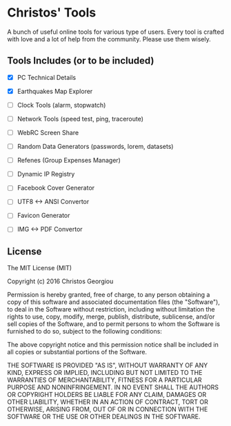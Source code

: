 # Christos' Tools

A bunch of useful online tools for various type of users. Every tool is crafted with love and a lot of help from the community. Please use them wisely.

## Tools Includes (or to be included)
- [x] PC Technical Details
- [x] Earthquakes Map Explorer
- [ ] Clock Tools (alarm, stopwatch)
- [ ] Network Tools (speed test, ping, traceroute)
- [ ] WebRC Screen Share
- [ ] Random Data Generators (passwords, lorem, datasets)
- [ ] Refenes (Group Expenses Manager)
- [ ] Dynamic IP Registry
- [ ] Facebook Cover Generator
- [ ] UTF8 <-> ANSI Convertor
- [ ] Favicon Generator
- [ ] IMG <-> PDF Convertor


## License

The MIT License (MIT)

Copyright (c) 2016 Christos Georgiou

Permission is hereby granted, free of charge, to any person obtaining a copy
of this software and associated documentation files (the "Software"), to deal
in the Software without restriction, including without limitation the rights
to use, copy, modify, merge, publish, distribute, sublicense, and/or sell
copies of the Software, and to permit persons to whom the Software is
furnished to do so, subject to the following conditions:

The above copyright notice and this permission notice shall be included in all
copies or substantial portions of the Software.

THE SOFTWARE IS PROVIDED "AS IS", WITHOUT WARRANTY OF ANY KIND, EXPRESS OR
IMPLIED, INCLUDING BUT NOT LIMITED TO THE WARRANTIES OF MERCHANTABILITY,
FITNESS FOR A PARTICULAR PURPOSE AND NONINFRINGEMENT. IN NO EVENT SHALL THE
AUTHORS OR COPYRIGHT HOLDERS BE LIABLE FOR ANY CLAIM, DAMAGES OR OTHER
LIABILITY, WHETHER IN AN ACTION OF CONTRACT, TORT OR OTHERWISE, ARISING FROM,
OUT OF OR IN CONNECTION WITH THE SOFTWARE OR THE USE OR OTHER DEALINGS IN THE
SOFTWARE.
